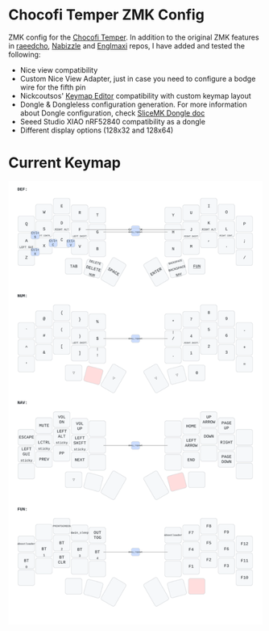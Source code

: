 # Chocofi Temper ZMK Config

ZMK config for the [Chocofi Temper](https://github.com/raeedcho/chocofi-temper). 
In addition to the original ZMK features in [raeedcho](https://github.com/raeedcho/temper-zmk-config), [Nabizzle](https://github.com/Nabizzle/temper-zmk-config-view) and [Englmaxi](https://github.com/englmaxi/zmk-dongle-display) repos, I have added and tested the following:

* Nice view compatibility
* Custom Nice View Adapter, just in case you need to configure a bodge wire for the fifth pin
* Nickcoutsos' [Keymap Editor](https://nickcoutsos.github.io/keymap-editor/) compatibility with custom keymap layout 
* Dongle & Dongleless configuration generation. For more information about Dongle configuration, check [SliceMK Dongle doc](https://docs.slicemk.com/firmware/zmk/wireless/dongle/)
* Seeed Studio XIAO nRF52840 compatibility as a dongle
* Different display options (128x32 and 128x64)

# Current Keymap
![Temper Keymap](keymap_img/temper.svg)
